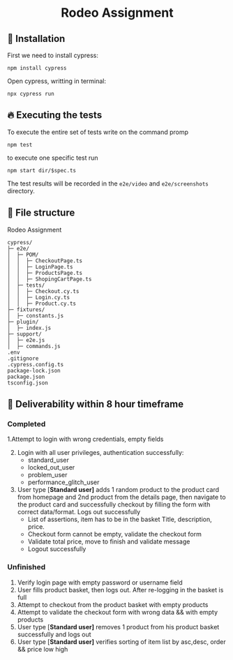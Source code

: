 <h1 align="center">Rodeo Assignment</h1>

## 🚀 Installation
First we need to install cypress:

```shell
npm install cypress
```

Open cypress, writting in terminal:

```shell
npx cypress run
```

## 🔥 Executing the tests
To execute the entire set of tests write on the command promp

```shell
npm test
```
to execute one specific test run

```shell
npm start dir/$spec.ts
```

The test results will be recorded in the `e2e/video` and `e2e/screenshots` directory.

## 📁 File structure

Rodeo Assignment
```
cypress/
├─ e2e/
│  ├─ POM/
│  │  ├─ CheckoutPage.ts
│  │  ├─ LoginPage.ts
│  │  ├─ ProductsPage.ts
│  │  ├─ ShopingCartPage.ts
│  ├─ tests/
│  │  ├─ Checkout.cy.ts
│  │  ├─ Login.cy.ts
│  │  ├─ Product.cy.ts
├─ fixtures/
│  ├─ constants.js
├─ plugin/
│  ├─ index.js
├─ support/
│  ├─ e2e.js
│  ├─ commands.js
.env
.gitignore
.cypress.config.ts
package-lock.json
package.json
tsconfig.json
```

## 🚚 Deliverability within 8 hour timeframe

<h3>Completed</h3>

1.Attempt to login with wrong credentials, empty fields

2. Login with all user privileges, authentication successfully:
    - standard_user
    - locked_out_user
    - problem_user
    - performance_glitch_user    
3. User type [**Standard user]**  adds 1 random product to the product card from homepage and 2nd product from the details page, then navigate to the product card and successfully checkout by filling the form with correct data/format. Logs out successfully
    - List of assertions, item has to be in the basket Title, description, price.
    - Checkout form cannot be empty, validate the checkout form
    - Validate total price, move to finish and validate message
    - Logout successfully

<h3>Unfinished</h3>

1. Verify login page with empty password or username field
2. User fills product basket, then logs out. After re-logging in the basket is full
3. Attempt to checkout from the product basket with empty products
4. Attempt to validate the checkout form with wrong data && with empty products
5. User type [**Standard user]**  removes 1 product from his product basket successfully and logs out
7. User type [**Standard user]** verifies sorting of item list by asc,desc, order && price low high
